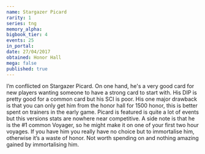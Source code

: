```yaml
---
name: Stargazer Picard
rarity: 1
series: tng
memory_alpha:
bigbook_tier: 4
events: 25
in_portal:
date: 27/04/2017
obtained: Honor Hall
mega: false
published: true
---
```


I’m conflicted on Stargazer Picard. On one hand, he's a very good card for new players wanting someone to have a strong card to start with. His DIP is pretty good for a common card but his SCI is poor. His one major drawback is that you can only get him from the honor hall for 1500 honor, this is better spent on trainers in the early game. Picard is featured is quite a lot of events but this versions stats are nowhere near competitive. A side note is that he is the #1 common Voyager, so he might make it on one of your first two hour voyages. If you have him you really have no choice but to immortalise him, otherwise it’s a waste of honor. Not worth spending on and nothing amazing gained by immortalising him.
